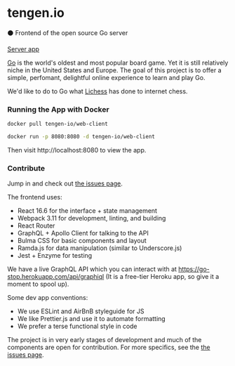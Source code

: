 # tengen.io
:black_circle: Frontend of the open source Go server

[Server app](https://github.com/tengen-io/server)

[Go](https://en.wikipedia.org/wiki/Go_(game)) is the world's oldest and most popular board game. Yet it is still relatively niche in the United States and Europe. The goal of this project is to offer a simple, perfomant, delightful online experience to learn and play Go. 

We'd like to do to Go what [Lichess](https://lichess.org/) has done to internet chess.

### Running the App with Docker

```bash
docker pull tengen-io/web-client

docker run -p 8080:8080 -d tengen-io/web-client
```
Then visit http://localhost:8080 to view the app.

### Contribute

Jump in and check out [the issues page](https://github.com/tengen-io/web-client/issues).

The frontend uses:

* React 16.6 for the interface + state management
* Webpack 3.11 for development, linting, and building
* React Router
* GraphQL + Apollo Client for talking to the API
* Bulma CSS for basic components and layout
* Ramda.js for data manipulation (similar to Underscore.js)
* Jest + Enzyme for testing

We have a live GraphQL API which you can interact with at https://go-stop.herokuapp.com/api/graphiql (It is a free-tier Heroku app, so give it a moment to spool up).

Some dev app conventions:

* We use ESLint and AirBnB styleguide for JS
* We like Prettier.js and use it to automate formatting
* We prefer a terse functional style in code

The project is in very early stages of development and much of the components are open for contribution. For more specifics, see the [the issues page](https://github.com/tengen-io/web-client/issues).
